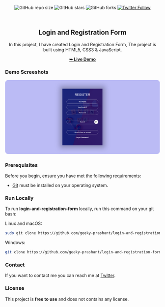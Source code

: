 <div align="center">
  
  ![GitHub repo size](https://img.shields.io/github/repo-size/geeky-prashant/login-and-registration-form)
  ![GitHub stars](https://img.shields.io/github/stars/geeky-prashant/login-and-registration-form)
  ![GitHub forks](https://img.shields.io/github/forks/geeky-prashant/login-and-registration-form?style=social)
  [![Twitter Follow](https://img.shields.io/twitter/follow/geekyprashant?style=social)](https://twitter.com/intent/follow?screen_name=geekyprashant)
 
  <br />

  <h2 align="center">Login and Registration Form</h2>

  In this project, I have created Login and Registration Form, The project is built using HTML5, CSS3 & JavaScript.

  <a href="https://geeky-prashant.github.io/login-and-registration-form/"><strong>➥ Live Demo</strong></a>

</div>

### Demo Screeshots

![Login and Registration Form Desktop Demo](./readme-img/Login-and-Registration-Form.png "Desktop Demo")

### Prerequisites

Before you begin, ensure you have met the following requirements:

* [Git](https://git-scm.com/downloads "Download Git") must be installed on your operating system.

### Run Locally

To run **login-and-registration-form** locally, run this command on your git bash:

Linux and macOS:

```bash
sudo git clone https://github.com/geeky-prashant/login-and-registration-form.git
```

Windows:

```bash
git clone https://github.com/geeky-prashant/login-and-registration-form.git
```

### Contact

If you want to contact me you can reach me at [Twitter](https://www.twitter.com/geekyprashant).

### License

This project is **free to use** and does not contains any license.
